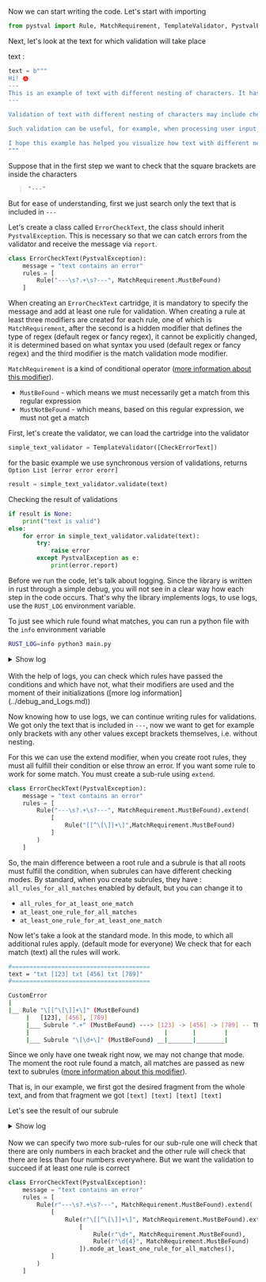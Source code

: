 Now we can start writing the code. Let's start with importing

```python
from pystval import Rule, MatchRequirement, TemplateValidator, PystvalException
```

Next, let's look at the text for which validation will take place 

text :
```python
text = b"""
Hi! 🌞
---
This is an example of text with different nesting of characters. It has regular letters, numbers, punctuation marks, as well as special characters, emoji and even Unicode characters. Some characters can be nested within each other, such as quotation marks " " or parentheses ( ) [ [123] [123] [1234] ]. Special characters such as the tilde ~ or the dollar sign $ can also be used.
--- 

Validation of text with different nesting of characters may include checking for the presence of paired characters (as in the case of quotes or brackets), correct use of special characters, and compliance with specified rules. For example, if there is an initial quotation mark in the text, there must be a corresponding final quotation mark.

Such validation can be useful, for example, when processing user input, analyzing text, or checking formatting.

I hope this example has helped you visualize how text with different nesting of characters can be used for validation.
"""
```

Suppose that in the first step we want to check that the square brackets are inside the characters

> `"---"`

But for ease of understanding, first we just search only the text that is included in `---`

Let's create a class called `ErrorCheckText`, the class should inherit `PystvalException`. This is necessary so that we can catch errors from the validator and receive the message via `report`.

```py
class ErrorCheckText(PystvalException):
    message = "text contains an error"
    rules = [
        Rule("---\s?.+\s?---", MatchRequirement.MustBeFound)
    ]
```

When creating an `ErrorCheckText` cartridge, it is mandatory to specify the message and add at least one rule for validation. When creating a rule at least three modifiers are created for each rule, one of which is `MatchRequirement`, after the second is a hidden modifier that defines the type of regex (default regex or fancy regex), it cannot be explicitly changed, it is determined based on what syntax you used (default regex or fancy regex) and the third modifier is the match validation mode modifier.

`MatchRequirement` is a kind of conditional operator ([more information about this modifier](../modifiers.md#matchrequirement)).

- `MustBeFound` - which means we must necessarily get a match from this regular expression
- `MustNotBeFound` - which means, based on this regular expression, we must not get a match


First, let's create the validator, we can load the cartridge into the validator

```py
simple_text_validator = TemplateValidator([CheckErrorText])
```
for the basic example we use synchronous version of validations, returns `Option List [error error erorr]`

```py
result = simple_text_validator.validate(text)
```

Checking the result of validations

```py
if result is None:
    print("text is valid")
else:
    for error in simple_text_validator.validate(text):
        try:
            raise error
        except PystvalException as e:
            print(error.report)
```

Before we run the code, let's talk about logging. Since the library is written in rust through a simple debug, you will not see in a clear way how each step in the code occurs. That's why the library implements logs, to use logs, use the `RUST_LOG` environment variable.

To just see which rule found what matches, you can run a python file with the `info` environment variable

```bash
RUST_LOG=info python3 main.py
```
<details>
<summary>Show log</summary>

```sh
[2023-07-17T06:01:13Z INFO  pystval::cartridge::runner] all rules of the `<class '__main__.ErrorCheckText'>` are run
[2023-07-17T06:01:13Z INFO  pystval::rule::runner] rule processing mode `---\s?.+\s?---` : `all_rules_for_all_matches`
[2023-07-17T06:01:13Z INFO  pystval::rule::next] 
    THE RESULT: 
    rule: (`---\s?.+\s?---`, `MustBeFound`),
    `Captures: {
        "---\nThis is an example of text with different nesting of characters. It has regular letters, numbers, punctuation marks, as well as special characters, emoji and even Unicode characters. Some characters can be nested within each other, such as quotation marks \" \" or parentheses ( ) [ [123] [123] [1234] ] [ [123456789] ]. Special characters such as the tilde ~ or the dollar sign $ can also be used.\n---",
    }`,
    
text is valid
```
</details>
<br>
With the help of logs, you can check which rules have passed the conditions and which have not, what their modifiers are used and the moment of their initializations ([more log information](../debug_and_Logs.md))

Now knowing how to use logs, we can continue writing rules for validations. We got only the text that is included in `---`, now we want to get for example only brackets with any other values except brackets themselves, i.e. without nesting. 

For this we can use the extend modifier, when you create root rules, they must all fulfill their condition or else throw an error. If you want some rule to work for some match. You must create a sub-rule using `extend`. 

```python
class ErrorCheckText(PystvalException):
    message = "text contains an error"
    rules = [
        Rule("---\s?.+\s?---", MatchRequirement.MustBeFound).extend(
            [
                Rule("[[^\[\]]+\]",MatchRequirement.MustBeFound)
            ]
        )
    ]
```

So, the main difference between a root rule and a subrule is that all roots must fulfill the condition, when subrules can have different checking modes. By standard, when you create subrules, they have : `all_rules_for_all_matches` enabled by default, but you can change it to 

- `all_rules_for_at_least_one_match`
- `at_least_one_rule_for_all_matches`
- `at_least_one_rule_for_at_least_one_match`

Now let's take a look at the standard mode. In this mode, to which all additional rules apply. (default mode for everyone)
We check that for each match (text) all the rules will work.

```bash
#=======================================
text = "txt [123] txt [456] txt [789]"
#=======================================

CustomError
|
|__ Rule "\[[^\[\]]+\]" (MustBeFound)
     |   [123], [456], [789]
     |___ Subrule ".+" (MustBeFound) ---> [123] -> [456] -> [789] -- TRUE 
     |                                      |       |        |
     |___ Subrule "\[\d+\]" (MustBeFound) __|_______|________|
```

Since we only have one tweak right now, we may not change that mode. The moment the root rule found a match, all matches are passed as new text to subrules ([more information about this modifier](../modifiers.md#matching-mode)).

That is, in our example, we first got the desired fragment from the whole text, and from that fragment we got `[text] [text] [text] [text]`

Let's see the result of our subrule

<details>
<summary>Show log</summary>

```bash
[2023-07-17T07:11:32Z INFO  pystval::rule::next] 
    THE RESULT: 
    rule: (`\[[^\[\]]+\]`, `MustBeFound`),
    `Captures: {
        "[123456789]",
        "[123]",
        "[1234]",
    }`,
    
[2023-07-17T07:11:32Z INFO  pystval::rule::next] 
    THE RESULT: 
    rule: (`\[[^\[\]]+\]`, `MustBeFound`),
    `Captures: {
        "[123]",
        "[1234]",
        "[123456789]",
    }`,
    
[2023-07-17T07:11:32Z INFO  pystval::rule::runner::context_match::all_rules_for_all_matches] for all matches all rules worked successfully
```
</details>
<br>
Now we can specify two more sub-rules for our sub-rule 
one will check that there are only numbers in each bracket and the other rule will check that there are less than four numbers everywhere. But we want the validation to succeed if at least one rule is correct

```python
class ErrorCheckText(PystvalException):
    message = "text contains an error"
    rules = [
        Rule(r"---\s?.+\s?---", MatchRequirement.MustBeFound).extend(
            [
                Rule(r"\[[^\[\]]+\]", MatchRequirement.MustBeFound).extend(
                    [
                        Rule(r"\d+", MatchRequirement.MustBeFound),
                        Rule(r"\d{4}", MatchRequirement.MustBeFound)
                    ]).mode_at_least_one_rule_for_all_matches(),
            ]
        )
    ]
```